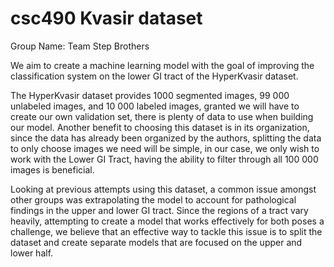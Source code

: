 # csc490 Kvasir dataset

Group Name: Team Step Brothers

We aim to create a machine learning model with the goal of improving the classification system on the lower GI tract of the HyperKvasir dataset.

The HyperKvasir dataset provides 1000 segmented images, 99 000 unlabeled images, and 10 000 labeled images, granted we will have to create our own validation set, there is plenty of data to use when building our model. Another benefit to choosing this dataset is in its organization, since the data has already been organized by the authors, splitting the data to only choose images we need will be simple, in our case, we only wish to work with the Lower GI Tract, having the ability to filter through all 100 000 images is beneficial.

Looking at previous attempts using this dataset, a common issue amongst other groups was extrapolating the model to account for pathological findings in the upper and lower GI tract. Since the regions of a tract vary heavily, attempting to create a model that works effectively for both poses a challenge, we believe that an effective way to tackle this issue is to split the dataset and create separate models that are focused on the upper and lower half.
